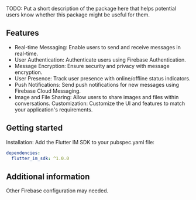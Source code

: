 <!-- 
This README describes the package. If you publish this package to pub.dev,
this README's contents appear on the landing page for your package.

For information about how to write a good package README, see the guide for
[writing package pages](https://dart.dev/guides/libraries/writing-package-pages). 

For general information about developing packages, see the Dart guide for
[creating packages](https://dart.dev/guides/libraries/create-library-packages)
and the Flutter guide for
[developing packages and plugins](https://flutter.dev/developing-packages). 
-->

TODO: Put a short description of the package here that helps potential users
know whether this package might be useful for them.

## Features

 - Real-time Messaging: Enable users to send and receive messages in real-time.
 - User Authentication: Authenticate users using Firebase Authentication.
 - Message Encryption: Ensure security and privacy with message encryption.
 - User Presence: Track user presence with online/offline status indicators.
 - Push Notifications: Send push notifications for new messages using Firebase Cloud Messaging.
 - Image and File Sharing: Allow users to share images and files within conversations.
Customization: Customize the UI and features to match your application's requirements.
## Getting started

Installation: Add the Flutter IM SDK to your pubspec.yaml file:
```yaml
dependencies:
  flutter_im_sdk: ^1.0.0
```


## Additional information

Other Firebase configuration may needed.
